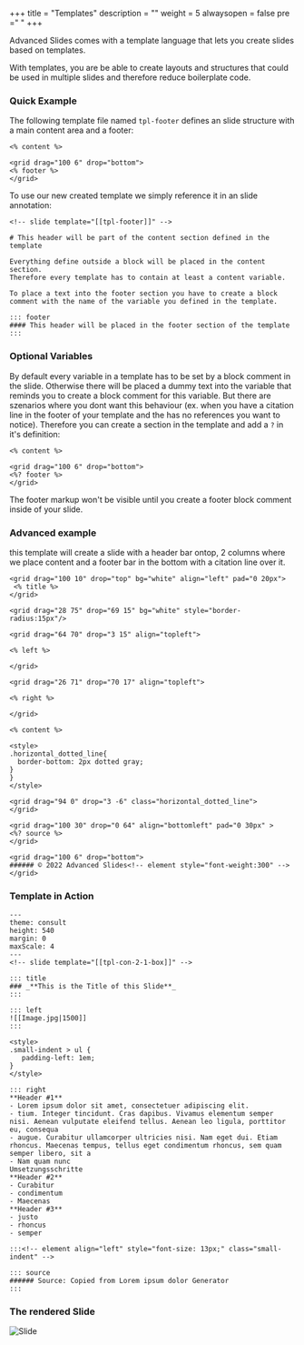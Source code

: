 +++
title = "Templates"
description = ""
weight = 5
alwaysopen = false
pre ="<i class='fa fa-code' ></i> "
+++

Advanced Slides comes with a template language that lets you create slides based on templates.

With templates, you are be able to create layouts and structures that could be used in multiple slides and therefore reduce boilerplate code.

### Quick Example

The following template file named `tpl-footer` defines an slide structure with a main content area and a footer:

```
<% content %>

<grid drag="100 6" drop="bottom">
<% footer %>
</grid>
```
To use our new created template we simply reference it in an slide annotation:

```
<!-- slide template="[[tpl-footer]]" -->

# This header will be part of the content section defined in the template

Everything define outside a block will be placed in the content section.
Therefore every template has to contain at least a content variable.

To place a text into the footer section you have to create a block comment with the name of the variable you defined in the template.

::: footer
#### This header will be placed in the footer section of the template
:::
```

### Optional Variables

By default every variable in a template has to be set by a block comment in the slide. Otherwise there will be placed a dummy text into the variable that reminds you to create a block comment for this variable. But there are szenarios where you dont want this behaviour (ex. when you have a citation line in the footer of your template and the has no references you want to notice). Therefore you can create a section in the template and add a `?` in it's definition:

```
<% content %>

<grid drag="100 6" drop="bottom">
<%? footer %>
</grid>
```

The footer markup won't be visible until you create a footer block comment inside of your slide.


### Advanced example

this template will create a slide with a header bar ontop, 2 columns where we place content and a footer bar in the bottom with a citation line over it.

```
<grid drag="100 10" drop="top" bg="white" align="left" pad="0 20px">
 <% title %>
</grid>

<grid drag="28 75" drop="69 15" bg="white" style="border-radius:15px"/>

<grid drag="64 70" drop="3 15" align="topleft">

<% left %>

</grid>

<grid drag="26 71" drop="70 17" align="topleft">

<% right %>

</grid>

<% content %>

<style>
.horizontal_dotted_line{
  border-bottom: 2px dotted gray;
} 
} 
</style>

<grid drag="94 0" drop="3 -6" class="horizontal_dotted_line">
</grid>

<grid drag="100 30" drop="0 64" align="bottomleft" pad="0 30px" >
<%? source %>
</grid>

<grid drag="100 6" drop="bottom">
###### © 2022 Advanced Slides<!-- element style="font-weight:300" -->
</grid>

```

### Template in Action

```
---
theme: consult
height: 540
margin: 0
maxScale: 4
---
<!-- slide template="[[tpl-con-2-1-box]]" -->

::: title
### _**This is the Title of this Slide**_
:::

::: left
![[Image.jpg|1500]]
:::

<style>
.small-indent > ul { 
   padding-left: 1em;
}
</style>

::: right
**Header #1**
- Lorem ipsum dolor sit amet, consectetuer adipiscing elit.
- tium. Integer tincidunt. Cras dapibus. Vivamus elementum semper nisi. Aenean vulputate eleifend tellus. Aenean leo ligula, porttitor eu, consequa
- augue. Curabitur ullamcorper ultricies nisi. Nam eget dui. Etiam rhoncus. Maecenas tempus, tellus eget condimentum rhoncus, sem quam semper libero, sit a
- Nam quam nunc
Umsetzungsschritte
**Header #2**
- Curabitur
- condimentum
- Maecenas
**Header #3**
- justo
- rhoncus
- semper

:::<!-- element align="left" style="font-size: 13px;" class="small-indent" -->

::: source
###### Source: Copied from Lorem ipsum dolor Generator
:::

```

### The rendered Slide

![Slide](https://mszturc.github.io/obsidian-advanced-slides/images/templateSlide.png)


